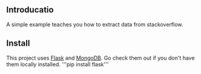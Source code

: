 ## Introducatio
  A simple example teaches you how to extract data from stackoverflow. 

## Install
  This project uses [Flask](https://palletsprojects.com/p/flask/) and [MongoDB](https://www.mongodb.com/). Go check them out if you don't have them locally installed.
  '''pip install flask'''
